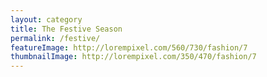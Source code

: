 ```yaml
---
layout: category
title: The Festive Season
permalink: /festive/
featureImage: http://lorempixel.com/560/730/fashion/7
thumbnailImage: http://lorempixel.com/350/470/fashion/7
---
```


